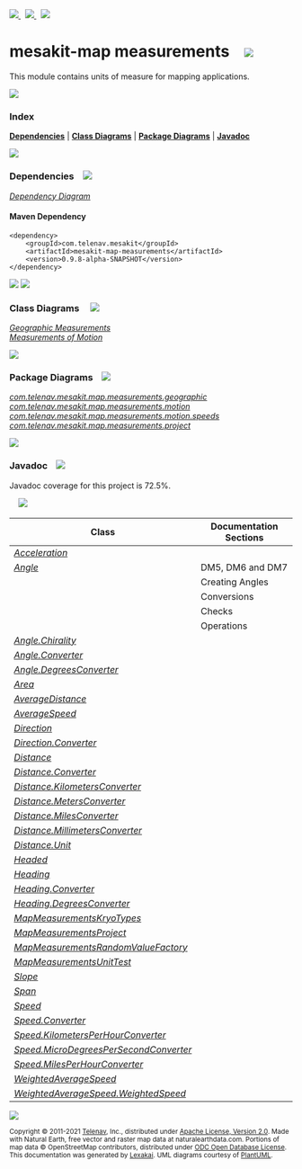 [//]: # (start-user-text)

<a href="https://www.mesakit.org">
<img src="https://www.kivakit.org/images/web-32.png" srcset="https://www.kivakit.org/images/web-32-2x.png 2x"/>
</a>
&nbsp;
<a href="https://twitter.com/openmesakit">
<img src="https://www.kivakit.org/images/twitter-32.png" srcset="https://www.kivakit.org/images/twitter-32-2x.png 2x"/>
</a>
&nbsp;
<a href="https://mesakit.zulipchat.com">
<img src="https://www.kivakit.org/images/zulip-32.png" srcset="https://www.kivakit.org/images/zulip-32-2x.png 2x"/>
</a>

[//]: # (end-user-text)

# mesakit-map measurements &nbsp;&nbsp; <img src="https://www.mesakit.org/images/ruler-32.png" srcset="https://www.mesakit.org/images/ruler-32-2x.png 2x"/>

This module contains units of measure for mapping applications.

<img src="https://www.kivakit.org/images/horizontal-line-512.png" srcset="https://www.kivakit.org/images/horizontal-line-512-2x.png 2x"/>

### Index

[**Dependencies**](#dependencies) | [**Class Diagrams**](#class-diagrams) | [**Package Diagrams**](#package-diagrams) | [**Javadoc**](#javadoc)

<img src="https://www.kivakit.org/images/horizontal-line-512.png" srcset="https://www.kivakit.org/images/horizontal-line-512-2x.png 2x"/>

### Dependencies <a name="dependencies"></a> &nbsp;&nbsp; <img src="https://www.kivakit.org/images/dependencies-32.png" srcset="https://www.kivakit.org/images/dependencies-32-2x.png 2x"/>

[*Dependency Diagram*](https://www.mesakit.org/lexakai/mesakit/mesakit-map/measurements/documentation/diagrams/dependencies.svg)

#### Maven Dependency

    <dependency>
        <groupId>com.telenav.mesakit</groupId>
        <artifactId>mesakit-map-measurements</artifactId>
        <version>0.9.8-alpha-SNAPSHOT</version>
    </dependency>

<img src="https://www.kivakit.org/images/horizontal-line-128.png" srcset="https://www.kivakit.org/images/horizontal-line-128-2x.png 2x"/>

[//]: # (start-user-text)


[//]: # (end-user-text)

<img src="https://www.kivakit.org/images/horizontal-line-128.png" srcset="https://www.kivakit.org/images/horizontal-line-128-2x.png 2x"/>

### Class Diagrams <a name="class-diagrams"></a> &nbsp; &nbsp; <img src="https://www.kivakit.org/images/diagram-40.png" srcset="https://www.kivakit.org/images/diagram-40-2x.png 2x"/>

[*Geographic Measurements*](https://www.mesakit.org/lexakai/mesakit/mesakit-map/measurements/documentation/diagrams/diagram-map-measurement-geographic.svg)  
[*Measurements of Motion*](https://www.mesakit.org/lexakai/mesakit/mesakit-map/measurements/documentation/diagrams/diagram-map-measurement-motion.svg)

<img src="https://www.kivakit.org/images/horizontal-line-128.png" srcset="https://www.kivakit.org/images/horizontal-line-128-2x.png 2x"/>

### Package Diagrams <a name="package-diagrams"></a> &nbsp;&nbsp; <img src="https://www.kivakit.org/images/box-32.png" srcset="https://www.kivakit.org/images/box-32-2x.png 2x"/>

[*com.telenav.mesakit.map.measurements.geographic*](https://www.mesakit.org/lexakai/mesakit/mesakit-map/measurements/documentation/diagrams/com.telenav.mesakit.map.measurements.geographic.svg)  
[*com.telenav.mesakit.map.measurements.motion*](https://www.mesakit.org/lexakai/mesakit/mesakit-map/measurements/documentation/diagrams/com.telenav.mesakit.map.measurements.motion.svg)  
[*com.telenav.mesakit.map.measurements.motion.speeds*](https://www.mesakit.org/lexakai/mesakit/mesakit-map/measurements/documentation/diagrams/com.telenav.mesakit.map.measurements.motion.speeds.svg)  
[*com.telenav.mesakit.map.measurements.project*](https://www.mesakit.org/lexakai/mesakit/mesakit-map/measurements/documentation/diagrams/com.telenav.mesakit.map.measurements.project.svg)

<img src="https://www.kivakit.org/images/horizontal-line-128.png" srcset="https://www.kivakit.org/images/horizontal-line-128-2x.png 2x"/>

### Javadoc <a name="javadoc"></a> &nbsp;&nbsp; <img src="https://www.kivakit.org/images/books-32.png" srcset="https://www.kivakit.org/images/books-32-2x.png 2x"/>

Javadoc coverage for this project is 72.5%.

&nbsp; &nbsp; <img src="https://www.mesakit.org/images/meter-70-96.png" srcset="https://www.mesakit.org/images/meter-70-96-2x.png 2x"/>

| Class | Documentation Sections |
|---|---|
| [*Acceleration*](https://www.mesakit.org/javadoc/mesakit/mesakit.map.measurements/com/telenav/mesakit/map/measurements/motion/Acceleration.html) |  |  
| [*Angle*](https://www.mesakit.org/javadoc/mesakit/mesakit.map.measurements/com/telenav/mesakit/map/measurements/geographic/Angle.html) | DM5, DM6 and DM7 |  
| | Creating Angles |  
| | Conversions |  
| | Checks |  
| | Operations |  
| [*Angle.Chirality*](https://www.mesakit.org/javadoc/mesakit/mesakit.map.measurements/com/telenav/mesakit/map/measurements/geographic/Angle.Chirality.html) |  |  
| [*Angle.Converter*](https://www.mesakit.org/javadoc/mesakit/mesakit.map.measurements/com/telenav/mesakit/map/measurements/geographic/Angle.Converter.html) |  |  
| [*Angle.DegreesConverter*](https://www.mesakit.org/javadoc/mesakit/mesakit.map.measurements/com/telenav/mesakit/map/measurements/geographic/Angle.DegreesConverter.html) |  |  
| [*Area*](https://www.mesakit.org/javadoc/mesakit/mesakit.map.measurements/com/telenav/mesakit/map/measurements/geographic/Area.html) |  |  
| [*AverageDistance*](https://www.mesakit.org/javadoc/mesakit/mesakit.map.measurements/com/telenav/mesakit/map/measurements/geographic/AverageDistance.html) |  |  
| [*AverageSpeed*](https://www.mesakit.org/javadoc/mesakit/mesakit.map.measurements/com/telenav/mesakit/map/measurements/motion/speeds/AverageSpeed.html) |  |  
| [*Direction*](https://www.mesakit.org/javadoc/mesakit/mesakit.map.measurements/com/telenav/mesakit/map/measurements/geographic/Direction.html) |  |  
| [*Direction.Converter*](https://www.mesakit.org/javadoc/mesakit/mesakit.map.measurements/com/telenav/mesakit/map/measurements/geographic/Direction.Converter.html) |  |  
| [*Distance*](https://www.mesakit.org/javadoc/mesakit/mesakit.map.measurements/com/telenav/mesakit/map/measurements/geographic/Distance.html) |  |  
| [*Distance.Converter*](https://www.mesakit.org/javadoc/mesakit/mesakit.map.measurements/com/telenav/mesakit/map/measurements/geographic/Distance.Converter.html) |  |  
| [*Distance.KilometersConverter*](https://www.mesakit.org/javadoc/mesakit/mesakit.map.measurements/com/telenav/mesakit/map/measurements/geographic/Distance.KilometersConverter.html) |  |  
| [*Distance.MetersConverter*](https://www.mesakit.org/javadoc/mesakit/mesakit.map.measurements/com/telenav/mesakit/map/measurements/geographic/Distance.MetersConverter.html) |  |  
| [*Distance.MilesConverter*](https://www.mesakit.org/javadoc/mesakit/mesakit.map.measurements/com/telenav/mesakit/map/measurements/geographic/Distance.MilesConverter.html) |  |  
| [*Distance.MillimetersConverter*](https://www.mesakit.org/javadoc/mesakit/mesakit.map.measurements/com/telenav/mesakit/map/measurements/geographic/Distance.MillimetersConverter.html) |  |  
| [*Distance.Unit*](https://www.mesakit.org/javadoc/mesakit/mesakit.map.measurements/com/telenav/mesakit/map/measurements/geographic/Distance.Unit.html) |  |  
| [*Headed*](https://www.mesakit.org/javadoc/mesakit/mesakit.map.measurements/com/telenav/mesakit/map/measurements/geographic/Headed.html) |  |  
| [*Heading*](https://www.mesakit.org/javadoc/mesakit/mesakit.map.measurements/com/telenav/mesakit/map/measurements/geographic/Heading.html) |  |  
| [*Heading.Converter*](https://www.mesakit.org/javadoc/mesakit/mesakit.map.measurements/com/telenav/mesakit/map/measurements/geographic/Heading.Converter.html) |  |  
| [*Heading.DegreesConverter*](https://www.mesakit.org/javadoc/mesakit/mesakit.map.measurements/com/telenav/mesakit/map/measurements/geographic/Heading.DegreesConverter.html) |  |  
| [*MapMeasurementsKryoTypes*](https://www.mesakit.org/javadoc/mesakit/mesakit.map.measurements/com/telenav/mesakit/map/measurements/project/MapMeasurementsKryoTypes.html) |  |  
| [*MapMeasurementsProject*](https://www.mesakit.org/javadoc/mesakit/mesakit.map.measurements/com/telenav/mesakit/map/measurements/project/MapMeasurementsProject.html) |  |  
| [*MapMeasurementsRandomValueFactory*](https://www.mesakit.org/javadoc/mesakit/mesakit.map.measurements/com/telenav/mesakit/map/measurements/project/MapMeasurementsRandomValueFactory.html) |  |  
| [*MapMeasurementsUnitTest*](https://www.mesakit.org/javadoc/mesakit/mesakit.map.measurements/com/telenav/mesakit/map/measurements/project/MapMeasurementsUnitTest.html) |  |  
| [*Slope*](https://www.mesakit.org/javadoc/mesakit/mesakit.map.measurements/com/telenav/mesakit/map/measurements/geographic/Slope.html) |  |  
| [*Span*](https://www.mesakit.org/javadoc/mesakit/mesakit.map.measurements/com/telenav/mesakit/map/measurements/geographic/Span.html) |  |  
| [*Speed*](https://www.mesakit.org/javadoc/mesakit/mesakit.map.measurements/com/telenav/mesakit/map/measurements/motion/Speed.html) |  |  
| [*Speed.Converter*](https://www.mesakit.org/javadoc/mesakit/mesakit.map.measurements/com/telenav/mesakit/map/measurements/motion/Speed.Converter.html) |  |  
| [*Speed.KilometersPerHourConverter*](https://www.mesakit.org/javadoc/mesakit/mesakit.map.measurements/com/telenav/mesakit/map/measurements/motion/Speed.KilometersPerHourConverter.html) |  |  
| [*Speed.MicroDegreesPerSecondConverter*](https://www.mesakit.org/javadoc/mesakit/mesakit.map.measurements/com/telenav/mesakit/map/measurements/motion/Speed.MicroDegreesPerSecondConverter.html) |  |  
| [*Speed.MilesPerHourConverter*](https://www.mesakit.org/javadoc/mesakit/mesakit.map.measurements/com/telenav/mesakit/map/measurements/motion/Speed.MilesPerHourConverter.html) |  |  
| [*WeightedAverageSpeed*](https://www.mesakit.org/javadoc/mesakit/mesakit.map.measurements/com/telenav/mesakit/map/measurements/motion/speeds/WeightedAverageSpeed.html) |  |  
| [*WeightedAverageSpeed.WeightedSpeed*](https://www.mesakit.org/javadoc/mesakit/mesakit.map.measurements/com/telenav/mesakit/map/measurements/motion/speeds/WeightedAverageSpeed.WeightedSpeed.html) |  |  

[//]: # (start-user-text)


[//]: # (end-user-text)

<img src="https://www.kivakit.org/images/horizontal-line-512.png" srcset="https://www.kivakit.org/images/horizontal-line-512-2x.png 2x"/>

<sub>Copyright &#169; 2011-2021 [Telenav](http://telenav.com), Inc., distributed under [Apache License, Version 2.0](LICENSE). Made with Natural Earth, free vector and raster map data at naturalearthdata.com. Portions of map data &#169; OpenStreetMap contributors, distributed under [ODC Open Database License](legal/OPEN_DATABASE_LICENSE).</sub>  
<sub>This documentation was generated by [Lexakai](https://github.com/Telenav/lexakai). UML diagrams courtesy of [PlantUML](http://plantuml.com).</sub>

